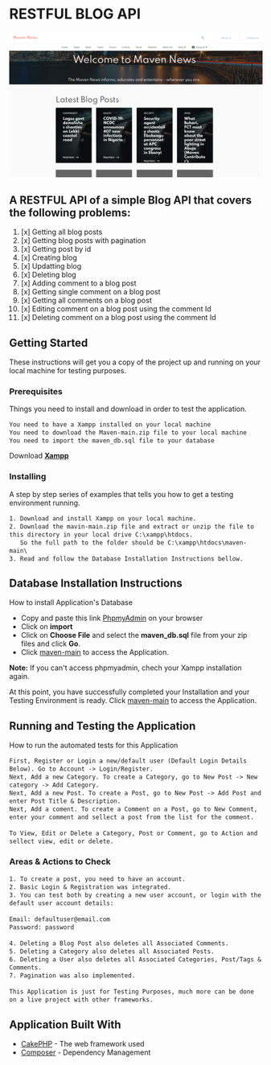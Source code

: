 # RESTFUL BLOG API
![Product Gif](https://github.com/kemmersachiel/maven/blob/main/webroot/img/banner.PNG)
## A RESTFUL API of a simple Blog API that covers the following problems:

1. [x] Getting all blog posts
2. [x] Getting blog posts with pagination
3. [x] Getting post by id
4. [x] Creating blog
5. [x] Updatting blog
6. [x] Deleting blog
7. [x] Adding comment to a blog post
8. [x] Getting single comment on a blog post
9. [x] Getting all comments on a blog post
10. [x] Editing comment on a blog post using the comment Id
11. [x] Deleting comment on a blog post using the comment Id

## Getting Started

These instructions will get you a copy of the project up and running on your local machine for testing purposes.

### Prerequisites

Things you need to install and download in order to test the application.

```
You need to have a Xampp installed on your local machine
You need to download the Maven-main.zip file to your local machine
You need to import the maven_db.sql file to your database
```

Download <a href="https://www.apachefriends.org/download.html">**Xampp**</a>


### Installing

A step by step series of examples that tells you how to get a testing environment running.

```
1. Download and install Xampp on your local machine.
2. Download the mavin-main.zip file and extract or unzip the file to this directory in your local drive C:\xampp\htdocs.
   So the full path to the folder should be C:\xampp\htdocs\maven-main\
3. Read and follow the Database Installation Instructions bellow.
```


## Database Installation Instructions

How to install Application's Database

* Copy and paste this link [PhpmyAdmin](http://localhost/phpmyadmin/) on your browser
* Click on **import**
* Click on **Choose File** and select the **maven_db.sql** file from your zip files and click **Go**.
* Click [maven-main](http://localhost/maven-main/) to access the Application.

**Note:** If you can't access phpmyadmin, chech your Xampp installation again.

At this point, you have successfully completed your Installation and your Testing Environment is ready. Click [maven-main](http://localhost/maven-main/) to access the Application.

## Running and Testing the Application

How to run the automated tests for this Application

```
First, Register or Login a new/default user (Default Login Details Below). Go to Account -> Login/Register.
Next, Add a new Category. To create a Category, go to New Post -> New category -> Add Category.
Next, Add a new Post. To create a Post, go to New Post -> Add Post and enter Post Title & Description.
Next, Add a coment. To create a Comment on a Post, go to New Comment, enter your comment and sellect a post from the list for the comment.

To View, Edit or Delete a Category, Post or Comment, go to Action and sellect view, edit or delete.
```

### Areas & Actions to Check

```
1. To create a post, you need to have an account.
2. Basic Login & Registration was integrated.
3. You can test both by creating a new user account, or login with the default user account details:

Email: defaultuser@email.com
Password: password

4. Deleting a Blog Post also deletes all Associated Comments.
5. Deleting a Category also deletes all Associated Posts.
6. Deleting a User also deletes all Associated Categories, Post/Tags & Comments.
7. Pagination was also implemented.

This Application is just for Testing Purposes, much more can be done on a live project with other frameworks.
```

## Application Built With

* [CakePHP](https://cakephp.org/) - The web framework used
* [Composer](https://getcomposer.org/) - Dependency Management

